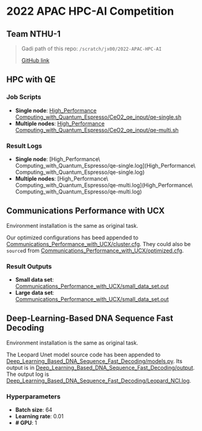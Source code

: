 # 2022 APAC HPC-AI Competition
## Team NTHU-1

> Gadi path of this repo: `/scratch/jx00/2022-APAC-HPC-AI`
> 
> [GitHub link](https://github.com/nevikw39/2022-APAC-HPC-AI/)

## HPC with QE

### Job Scripts

- **Single node**: [High_Performance Computing_with_Quantum_Espresso/CeO2_qe_input/qe-single.sh](High_Performance%20Computing_with_Quantum_Espresso/CeO2_qe_input/qe-single.sh)
- **Multiple nodes**: [High_Performance Computing_with_Quantum_Espresso/CeO2_qe_input/qe-multi.sh](High_Performance%20Computing_with_Quantum_Espresso/CeO2_qe_input/qe-multi.sh)

### Result Logs

- **Single node**: [High_Performance\ Computing_with_Quantum_Espresso/qe-single.log](High_Performance\ Computing_with_Quantum_Espresso/qe-single.log)
- **Multiple nodes**: [High_Performance\ Computing_with_Quantum_Espresso/qe-multi.log](High_Performance\ Computing_with_Quantum_Espresso/qe-multi.log)

## Communications Performance with UCX

Environment installation is the same as original task.

Our optimized configurations has beed appended to [Communications_Performance_with_UCX/cluster.cfg](Communications_Performance_with_UCX/cluster.cfg). They could also be `source`d from [Communications_Performance_with_UCX/optimized.cfg](Communications_Performance_with_UCX/optimized.cfg).

### Result Outputs

- **Small data set**: [Communications_Performance_with_UCX/small_data_set.out](Communications_Performance_with_UCX/small_data_set.out)
- **Large data set**: [Communications_Performance_with_UCX/small_data_set.out](Communications_Performance_with_UCX/large_data_set.out)

## Deep-Learning-Based DNA Sequence Fast Decoding

Environment installation is the same as original task.

The Leopard Unet model source code has been appended to [Deep_Learning_Based_DNA_Sequence_Fast_Decoding/models.py](Deep_Learning_Based_DNA_Sequence_Fast_Decoding/models.py). Its output is in [Deep_Learning_Based_DNA_Sequence_Fast_Decoding/output](Deep_Learning_Based_DNA_Sequence_Fast_Decoding/output). The output log is [Deep_Learning_Based_DNA_Sequence_Fast_Decoding/Leopard_NCI.log](Deep_Learning_Based_DNA_Sequence_Fast_Decoding/Leopard_NCI.log).

### Hyperparameters

- **Batch size**: 64
- **Learning rate**: 0.01
- **# GPU**: 1
